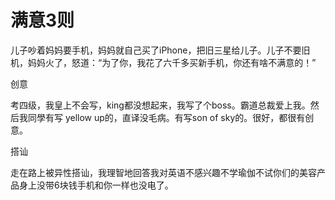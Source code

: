 # 满意3则

儿子吵着妈妈要手机，妈妈就自己买了iPhone，把旧三星给儿子。儿子不要旧机，妈妈火了，怒道：“为了你，我花了六千多买新手机，你还有啥不满意的！” 

创意 

考四级，我皇上不会写，king都没想起来，我写了个boss。霸道总裁爱上我。然后我同學有写 yellow up的，直译没毛病。有写son of sky的。很好，都很有创意。 

搭讪 

走在路上被异性搭讪，我理智地回答我对英语不感兴趣不学瑜伽不试你们的美容产品身上没带6块钱手机和你一样也没电了。